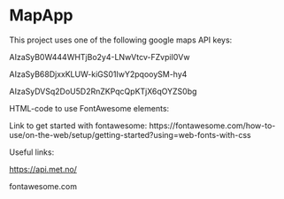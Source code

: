 # MapApp
This project uses one of the following google maps API keys:

AIzaSyB0W444WHTjBo2y4-LNwVtcv-FZvpiI0Vw

AIzaSyB68DjxxKLUW-kiGS01IwY2pqooySM-hy4

AIzaSyDVSq2DoU5D2RnZKPqcQpKTjX6qOYZS0bg

HTML-code to use FontAwesome elements:

<link rel="stylesheet" href="https://use.fontawesome.com/releases/v5.3.1/css/all.css" integrity="sha384-mzrmE5qonljUremFsqc01SB46JvROS7bZs3IO2EmfFsd15uHvIt+Y8vEf7N7fWAU" crossorigin="anonymous">
Link to get started with fontawesome:
https://fontawesome.com/how-to-use/on-the-web/setup/getting-started?using=web-fonts-with-css

Useful links:

https://api.met.no/
 
fontawesome.com
